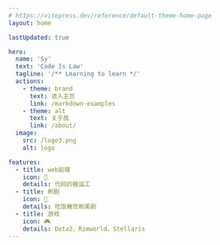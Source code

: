 ```yaml
---
# https://vitepress.dev/reference/default-theme-home-page
layout: home

lastUpdated: true

hero:
  name: 'Sy'
  text: 'Code Is Law'
  tagline: '/** Learning to learn */'
  actions:
    - theme: brand
      text: 进入主页
      link: /markdown-examples
    - theme: alt
      text: 关于我
      link: /about/
  image:
    src: /logo3.png
    alt: logo

features:
  - title: web前端
    icon: 📖
    details: 代码的搬运工
  - title: 刷剧
    icon: 🎥
    details: 吃饭睡觉刷美剧
  - title: 游戏
    icon: 🎮
    details: Dota2，Rimworld，Stellaris
---
```

